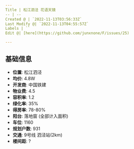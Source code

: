 ```yaml
---
Title | 松江泗泾 花语天镜
-- | --
Created @ | `2022-11-13T03:56:33Z`
Last Modify @| `2022-11-13T04:55:57Z`
Labels | ``
Edit @| [here](https://github.com/junxnone/F/issues/25)

---
```

## 基础信息
- **位置**: 松江泗泾
- **均价**: 4.8W
- **开发商**: 中国铁建
- **物业费**: 4.5 
- **容积率**: 1.2
- **绿化率**: 35%
- **得房率**: 78-80%
- **阳台**: 落地窗 (全部计入面积)
- **车位**: 1160
- **规划户数**: 931
- **交通**: 9号线 泗泾站(2km)
- **楼间距**: ?
